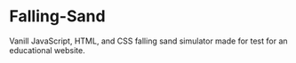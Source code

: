 # Falling-Sand
Vanill JavaScript, HTML, and CSS falling sand simulator made for test for an educational website.
